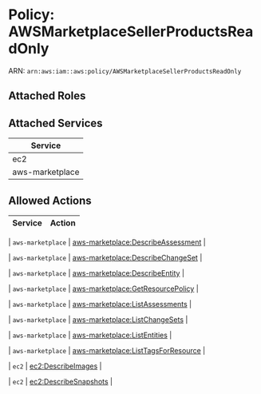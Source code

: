 # Policy: AWSMarketplaceSellerProductsReadOnly

ARN: `arn:aws:iam::aws:policy/AWSMarketplaceSellerProductsReadOnly`

## Attached Roles

## Attached Services

| Service |
|---------|
| ec2 |
| aws-marketplace |

## Allowed Actions

| Service | Action |
|:-------:|--------|

| `aws-marketplace` | [aws-marketplace:DescribeAssessment](../actions.md#aws-marketplace:describeassessment) |

| `aws-marketplace` | [aws-marketplace:DescribeChangeSet](../actions.md#aws-marketplace:describechangeset) |

| `aws-marketplace` | [aws-marketplace:DescribeEntity](../actions.md#aws-marketplace:describeentity) |

| `aws-marketplace` | [aws-marketplace:GetResourcePolicy](../actions.md#aws-marketplace:getresourcepolicy) |

| `aws-marketplace` | [aws-marketplace:ListAssessments](../actions.md#aws-marketplace:listassessments) |

| `aws-marketplace` | [aws-marketplace:ListChangeSets](../actions.md#aws-marketplace:listchangesets) |

| `aws-marketplace` | [aws-marketplace:ListEntities](../actions.md#aws-marketplace:listentities) |

| `aws-marketplace` | [aws-marketplace:ListTagsForResource](../actions.md#aws-marketplace:listtagsforresource) |

| `ec2` | [ec2:DescribeImages](../actions.md#ec2:describeimages) |

| `ec2` | [ec2:DescribeSnapshots](../actions.md#ec2:describesnapshots) |
